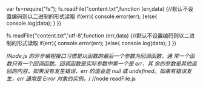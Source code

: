 var fs=require("fs");
fs.readFile("content.txt",function (err,data) {//默认不设置编码则以二进制的形式读取
    if(err){
        console.error(err);
    }else{
        console.log(data);
    }
})

fs.readFile("content.txt",'utf-8',function (err,data) {//默认不设置编码则以二进制的形式读取
    if(err){
        console.error(err);
    }else{
        console.log(data);
    }
})

/*Node.js 的异步编程接口习惯是以函数的最后一个参数为回调函数，通
常一个函数只有一个回调函数。回调函数是实际参数中第一个是 err，其
余的参数是其他返回的内容。如果没有发生错误，err 的值会是 null 或
undefined。如果有错误发生，err 通常是 Error 对象的实例。*/
//node readFile.js
